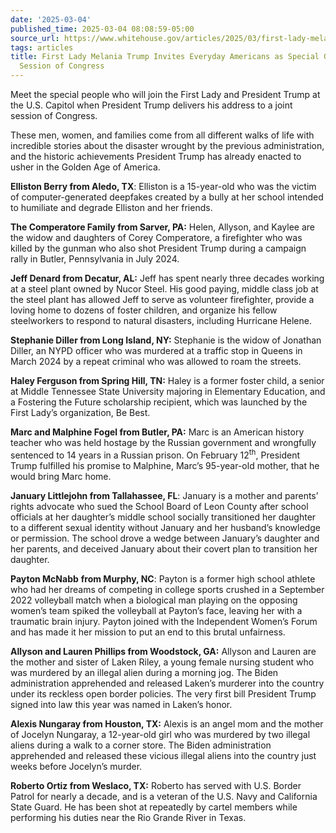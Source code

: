 ```yaml
---
date: '2025-03-04'
published_time: 2025-03-04 08:08:59-05:00
source_url: https://www.whitehouse.gov/articles/2025/03/first-lady-melania-trump-invites-everyday-americans-as-special-guests-to-joint-session-of-congress/
tags: articles
title: First Lady Melania Trump Invites Everyday Americans as Special Guests to Joint
  Session of Congress
---
```

 
Meet the special people who will join the First Lady and President Trump
at the U.S. Capitol when President Trump delivers his address to a joint
session of Congress.  
  
These men, women, and families come from all different walks of life
with incredible stories about the disaster wrought by the previous
administration, and the historic achievements President Trump has
already enacted to usher in the Golden Age of America.  
  
**Elliston Berry from Aledo, TX**: Elliston is a 15-year-old who was the
victim of computer-generated deepfakes created by a bully at her school
intended to humiliate and degrade Elliston and her friends.  
  
**The Comperatore Family from Sarver, PA:** Helen, Allyson, and Kaylee
are the widow and daughters of Corey Comperatore, a firefighter who was
killed by the gunman who also shot President Trump during a campaign
rally in Butler, Pennsylvania in July 2024.  
  
**Jeff Denard from Decatur, AL:** Jeff has spent nearly three decades
working at a steel plant owned by Nucor Steel. His good paying, middle
class job at the steel plant has allowed Jeff to serve as volunteer
firefighter, provide a loving home to dozens of foster children, and
organize his fellow steelworkers to respond to natural disasters,
including Hurricane Helene.  
  
**Stephanie Diller from Long Island, NY:** Stephanie is the widow of
Jonathan Diller, an NYPD officer who was murdered at a traffic stop in
Queens in March 2024 by a repeat criminal who was allowed to roam the
streets.  
  
**Haley Ferguson from Spring Hill, TN:** Haley is a former foster child,
a senior at Middle Tennessee State University majoring in Elementary
Education, and a Fostering the Future scholarship recipient, which was
launched by the First Lady’s organization, Be Best.  
  
**Marc and Malphine Fogel from Butler, PA:** Marc is an American history
teacher who was held hostage by the Russian government and wrongfully
sentenced to 14 years in a Russian prison. On February 12<sup>th</sup>,
President Trump fulfilled his promise to Malphine, Marc’s 95-year-old
mother, that he would bring Marc home.  
  
**January Littlejohn from Tallahassee, FL**: January is a mother and
parents’ rights advocate who sued the School Board of Leon County after
school officials at her daughter’s middle school socially transitioned
her daughter to a different sexual identity without January and her
husband’s knowledge or permission. The school drove a wedge between
January’s daughter and her parents, and deceived January about their
covert plan to transition her daughter.  
  
**Payton McNabb** **from Murphy, NC**: Payton is a former high school
athlete who had her dreams of competing in college sports crushed in a
September 2022 volleyball match when a biological man playing on the
opposing women’s team spiked the volleyball at Payton’s face, leaving
her with a traumatic brain injury. Payton joined with the Independent
Women’s Forum and has made it her mission to put an end to this brutal
unfairness.  
  
**Allyson and Lauren Phillips from Woodstock, GA:** Allyson and Lauren
are the mother and sister of Laken Riley, a young female nursing student
who was murdered by an illegal alien during a morning jog. The Biden
administration apprehended and released Laken’s murderer into the
country under its reckless open border policies. The very first bill
President Trump signed into law this year was named in Laken’s honor.  
  
**Alexis Nungaray from Houston, TX:** Alexis is an angel mom and the
mother of Jocelyn Nungaray, a 12-year-old girl who was murdered by two
illegal aliens during a walk to a corner store. The Biden administration
apprehended and released these vicious illegal aliens into the country
just weeks before Jocelyn’s murder.  
  
**Roberto Ortiz from Weslaco, TX:** Roberto has served with U.S. Border
Patrol for nearly a decade, and is a veteran of the U.S. Navy and
California State Guard. He has been shot at repeatedly by cartel members
while performing his duties near the Rio Grande River in Texas.  
  
